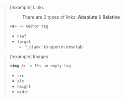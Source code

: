 >[!example] Links
>> There are 2 types of links: **Absolute** & **Relative**
>
>```html
><a> -> Anchor tag
>```
>- `href`
>- `target`
>	- `"_blank"` to open in new tab

>[!example] Images
>```html
><img /> -> Its an empty tag
>```
>- `src`
>- `alt`
>- `height`
>- `width`